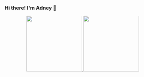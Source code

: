 ### Hi there! I'm Adney 👋
<div align="center">
  <a href="https://github.com/Adneycm">
  <img height="180em" src="https://github-readme-stats.vercel.app/api?username=Adneycm&show_icons=true&theme=gotham&include_all_commits=true&count_private=true"/>
  <img height="180em" src="https://github-readme-stats.vercel.app/api/top-langs/?username=Adneycm&layout=compact&langs_count=7&theme=gotham "/>
</div>

<!--
**Adneycm/Adneycm** is a ✨ _special_ ✨ repository because its `README.md` (this file) appears on your GitHub profile.

Here are some ideas to get you started:

- 🔭 I’m currently working on ...
- 🌱 I’m currently learning ...
- 📫 How to reach me: ...
-->
